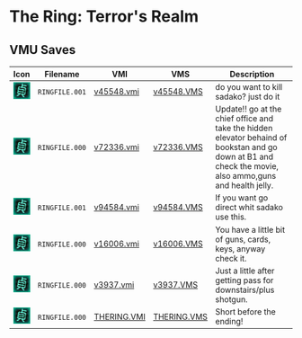 # The Ring: Terror's Realm

## VMU Saves

| Icon | Filename | VMI | VMS | Description |
|------|----------|-----|-----|-------------|
| ![The Ring: Terror's Realm](../icons/RINGFILE.001.GIF) | `RINGFILE.001` | [v45548.vmi](v45548.vmi) | [v45548.VMS](v45548.VMS) | do you want to kill sadako? just do it  |
| ![The Ring: Terror's Realm](../icons/RINGFILE.000.GIF) | `RINGFILE.000` | [v72336.vmi](v72336.vmi) | [v72336.VMS](v72336.VMS) |  Update!! go at the chief office and take the hidden elevator behaind of bookstan and go down at B1 and check the movie, also ammo,guns and health jelly.  |
| ![The Ring: Terror's Realm](../icons/RINGFILE.001.GIF) | `RINGFILE.001` | [v94584.vmi](v94584.vmi) | [v94584.VMS](v94584.VMS) | If you want go direct whit sadako use this.  |
| ![The Ring: Terror's Realm](../icons/RINGFILE.000.GIF) | `RINGFILE.000` | [v16006.vmi](v16006.vmi) | [v16006.VMS](v16006.VMS) | You have a little bit of guns, cards, keys, anyway check it.  |
| ![The Ring: Terror's Realm](../icons/RINGFILE.000.GIF) | `RINGFILE.000` | [v3937.vmi](v3937.vmi) | [v3937.VMS](v3937.VMS) | Just a little after getting pass for downstairs/plus shotgun.  |
| ![The Ring: Terror's Realm](../icons/RINGFILE.000.GIF) | `RINGFILE.000` | [THERING.VMI](THERING.VMI) | [THERING.VMS](THERING.VMS) | Short before the ending! |
